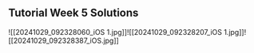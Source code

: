 ## Tutorial Week 5 Solutions

![[20241029_092328060_iOS 1.jpg]]![[20241029_092328207_iOS 1.jpg]]![[20241029_092328387_iOS.jpg]]